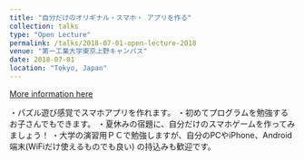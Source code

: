 ```yaml
---
title: "自分だけのオリギナル・スマホ・ アプリを作る"
collection: talks
type: "Open Lecture"
permalink: /talks/2018-07-01-open-lecture-2018
venue: "第一工業大学東京上野キャンパス"
date: 2018-07-01
location: "Tokyo, Japan"
---
```


[More information here](https://ditu.jp/2018/04/04/2018-open-lecture/)

・パズル遊び感覚でスマホアプリを作れます。
・初めてプログラムを勉強するお子さんでもできます。
・夏休みの宿題に、自分だけのスマホゲームを作ってみましょう！
・大学の演習用ＰＣで勉強しますが、自分のPCやiPhone、Android端末(WiFiだけ使えるものでも良い) の持込みも歓迎です。

